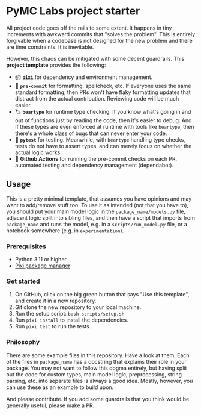 # PyMC Labs project starter

All project code goes off the rails to some extent.
It happens in tiny increments with awkward commits that "solves the problem".
This is entirely forgivable when a codebase is not designed for the new problem and there are time constraints.
It is inevitable.

However, this chaos can be mitigated with some decent guardrails. This **project template** provides the following:

- 📦 **`pixi`** for dependency and environment management.
- 🧹 **`pre-commit`** for formatting, spellcheck, etc. If everyone uses the same standard formatting, then PRs won't have flaky formatting updates that distract from the actual contribution. Reviewing code will be much easier.
- 🏷️ **`beartype`** for runtime type checking. If you know what's going in and out of functions just by reading the code, then it's easier to debug. And if these types are even enforced at runtime with tools like `beartype`, then there's a whole class of bugs that can never enter your code.
- 🧪 **`pytest`** for testing. Meanwhile, with `beartype` handling type checks, tests do not have to assert types, and can merely focus on whether the actual logic works.
- 🔄 **Github Actions** for running the pre-commit checks on each PR, automated testing and dependency management (dependabot).

## Usage

This is a pretty minimal template,
that assumes you have opinions and may want to add/remove stuff too.
To use it as intended (not that you have to),
you should put your main model logic in the `package_name/models.py` file,
adjacent logic split into sibling files,
and then have a script that imports from `package_name` and runs the model,
e.g. in a `scripts/run_model.py` file,
or a notebook somewhere (e.g. in `experimentation`).

### Prerequisites

- Python 3.11 or higher
- [Pixi package manager](https://pixi.sh/latest/)

### Get started

1. On GitHub, click on the big green button that says "Use this template", and create it in a new repository.
2. Git clone the new repository to your local machine.
3. Run the setup script: `bash scripts/setup.sh`
4. Run `pixi install` to install the dependencies.
5. Run `pixi test` to run the tests.

### Philosophy

There are some example files in this repository.
Have a look at them.
Each of the files in `package_name` has a docstring that explains their role in your package.
You may not want to follow this dogma entirely,
but having split out the code for custom types, main model logic, preprocessing, string parsing, etc.
into separate files is always a good idea.
Mostly, however, you can use these as an example to build upon.

And please contribute. If you add some guardrails that you think would be generally useful, please make a PR.
